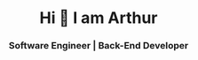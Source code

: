 <h1 align="center">Hi 👋 I am Arthur</h1>
<h3 align="center">Software Engineer | Back-End Developer</h3>

